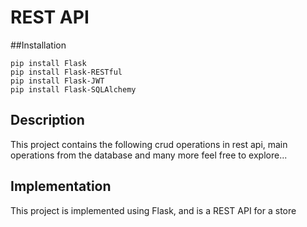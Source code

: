 # REST API

##Installation

```
pip install Flask
pip install Flask-RESTful
pip install Flask-JWT
pip install Flask-SQLAlchemy
```
## Description

This project contains the following
crud operations in rest api,
main operations from the database
and many more feel free to explore...

## Implementation

This project is implemented using Flask, and is a REST API for a store
